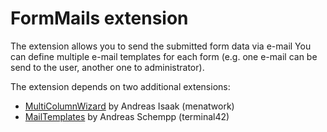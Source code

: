 FormMails extension
===================

The extension allows you to send the submitted form data via e-mail You can define multiple e-mail templates for each form (e.g. one e-mail can be send to the user, another one to administrator).

The extension depends on two additional extensions:
* [MultiColumnWizard](https://github.com/menatwork/MultiColumnWizard) by Andreas Isaak (menatwork)
* [MailTemplates](https://github.com/aschempp/contao-mailtemplates) by Andreas Schempp (terminal42)